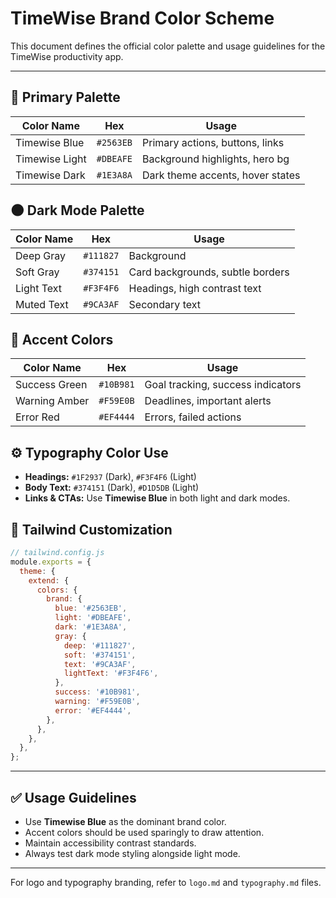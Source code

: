 # TimeWise Brand Color Scheme

This document defines the official color palette and usage guidelines for the TimeWise productivity app.

---

## 🎨 Primary Palette

| Color Name     | Hex       | Usage                            |
| -------------- | --------- | -------------------------------- |
| Timewise Blue  | `#2563EB` | Primary actions, buttons, links  |
| Timewise Light | `#DBEAFE` | Background highlights, hero bg   |
| Timewise Dark  | `#1E3A8A` | Dark theme accents, hover states |

## 🌑 Dark Mode Palette

| Color Name | Hex       | Usage                            |
| ---------- | --------- | -------------------------------- |
| Deep Gray  | `#111827` | Background                       |
| Soft Gray  | `#374151` | Card backgrounds, subtle borders |
| Light Text | `#F3F4F6` | Headings, high contrast text     |
| Muted Text | `#9CA3AF` | Secondary text                   |

## 🌟 Accent Colors

| Color Name    | Hex       | Usage                             |
| ------------- | --------- | --------------------------------- |
| Success Green | `#10B981` | Goal tracking, success indicators |
| Warning Amber | `#F59E0B` | Deadlines, important alerts       |
| Error Red     | `#EF4444` | Errors, failed actions            |

## ⚙️ Typography Color Use

* **Headings:** `#1F2937` (Dark), `#F3F4F6` (Light)
* **Body Text:** `#374151` (Dark), `#D1D5DB` (Light)
* **Links & CTAs:** Use **Timewise Blue** in both light and dark modes.

## 🧩 Tailwind Customization

```js
// tailwind.config.js
module.exports = {
  theme: {
    extend: {
      colors: {
        brand: {
          blue: '#2563EB',
          light: '#DBEAFE',
          dark: '#1E3A8A',
          gray: {
            deep: '#111827',
            soft: '#374151',
            text: '#9CA3AF',
            lightText: '#F3F4F6',
          },
          success: '#10B981',
          warning: '#F59E0B',
          error: '#EF4444',
        },
      },
    },
  },
};
```

---

## ✅ Usage Guidelines

* Use **Timewise Blue** as the dominant brand color.
* Accent colors should be used sparingly to draw attention.
* Maintain accessibility contrast standards.
* Always test dark mode styling alongside light mode.

---

For logo and typography branding, refer to `logo.md` and `typography.md` files.

